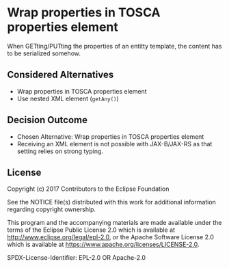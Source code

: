 # Wrap properties in TOSCA properties element

When GETting/PUTting the properties of an entitty template, the content has to be serialized somehow.

## Considered Alternatives

* Wrap properties in TOSCA properties element
* Use nested XML element (`getAny()`)

## Decision Outcome

* Chosen Alternative: Wrap properties in TOSCA properties element
* Receiving an XML element is not possible with JAX-B/JAX-RS as that setting relies on strong typing.

## License

Copyright (c) 2017 Contributors to the Eclipse Foundation

See the NOTICE file(s) distributed with this work for additional
information regarding copyright ownership.

This program and the accompanying materials are made available under the
terms of the Eclipse Public License 2.0 which is available at
http://www.eclipse.org/legal/epl-2.0, or the Apache Software License 2.0
which is available at https://www.apache.org/licenses/LICENSE-2.0.

SPDX-License-Identifier: EPL-2.0 OR Apache-2.0

